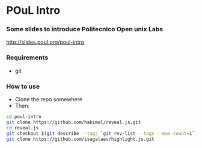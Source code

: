 POuL Intro
==========

### Some slides to introduce Politecnico Open unix Labs

http://slides.poul.org/poul-intro

### Requirements
* git

### How to use

* Clone the repo somewhere
* Then:
```bash
cd poul-intro
git clone https://github.com/hakimel/reveal.js.git
cd reveal.js
git checkout $(git describe --tags `git rev-list --tags --max-count=1`)
git clone https://github.com/isagalaev/highlight.js.git
```
